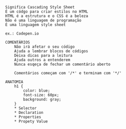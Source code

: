 
    Significa Cascading Style Sheet
    É um códgo para criar estilos no HTML
    HTML é a estrutura e o CSS é a beleza
    Não é uma linguagem de programação
    É uma linguagem style sheet

    ex.: Codepen.io

    COMENTÁRIOS
        Não irá afetar o seu código
        Ajuda a lembrar blocos de códigos
        Deixa dicas para a leitura
        Ajuda outros a entenderem
        Nunca esqeça de fechar um comentário aberto

        Comentários começam com '/*' e terminam com '*/'
        
    ANATOMIA
        h1 {
            color: blue;
            font-size: 60px;
            background: gray;
        }
        * Selector
        * Declaration
        * Properties
        * Propety Value 